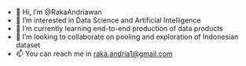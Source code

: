 - 👋 Hi, I’m @RakaAndriawan
- 👀 I’m interested in Data Science and Artificial Intelligence
- 🌱 I’m currently learning end-to-end production of data products
- 💞️ I’m looking to collaborate on pooling and exploration of Indonesian dataset
- 📫 You can reach me in raka.andria1@gmail.com

<!---
RakaAndriawan/RakaAndriawan is a ✨ special ✨ repository because its `README.md` (this file) appears on your GitHub profile.
You can click the Preview link to take a look at your changes.
--->
